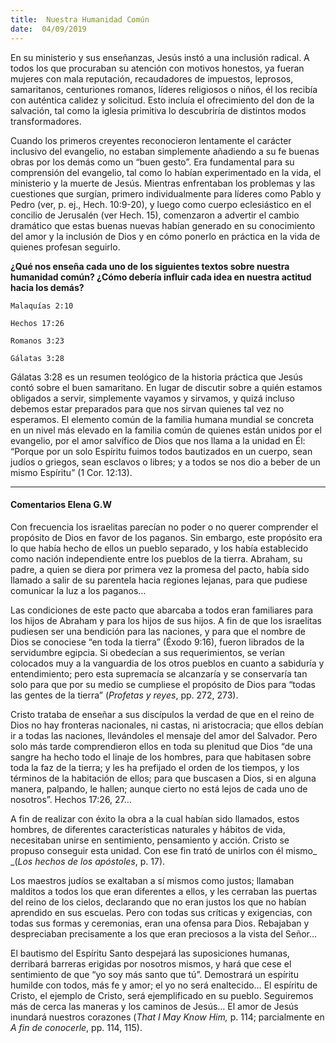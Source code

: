 ```yaml
---
title:  Nuestra Humanidad Común
date:  04/09/2019
---
```


En su ministerio y sus enseñanzas, Jesús instó a una inclusión radical. A todos los que procuraban su atención con motivos honestos, ya fueran mujeres con mala reputación, recaudadores de impuestos, leprosos, samaritanos, centuriones romanos, líderes religiosos o niños, él los recibía con auténtica calidez y solicitud. Esto incluía el ofrecimiento del don de la salvación, tal como la iglesia primitiva lo descubriría de distintos modos transformadores.

Cuando los primeros creyentes reconocieron lentamente el carácter inclusivo del evangelio, no estaban simplemente añadiendo a su fe buenas obras por los demás como un “buen gesto”. Era fundamental para su comprensión del evangelio, tal como lo habían experimentado en la vida, el ministerio y la muerte de Jesús. Mientras enfrentaban los problemas y las cuestiones que surgían, primero individualmente para líderes como Pablo y Pedro (ver, p. ej., Hech. 10:9-20), y luego como cuerpo eclesiástico en el concilio de Jerusalén (ver Hech. 15), comenzaron a advertir el cambio dramático que estas buenas nuevas habían generado en su conocimiento del amor y la inclusión de Dios y en cómo ponerlo en práctica en la vida de quienes profesan seguirlo.

**¿Qué nos enseña cada uno de los siguientes textos sobre nuestra humanidad común? ¿Cómo debería influir cada idea en nuestra actitud hacia los demás?**

`Malaquías 2:10`

`Hechos 17:26`

`Romanos 3:23`

`Gálatas 3:28`

Gálatas 3:28 es un resumen teológico de la historia práctica que Jesús contó sobre el buen samaritano. En lugar de discutir sobre a quién estamos obligados a servir, simplemente vayamos y sirvamos, y quizá incluso debemos estar preparados para que nos sirvan quienes tal vez no esperamos. El elemento común de la familia humana mundial se concreta en un nivel más elevado en la familia común de quienes están unidos por el evangelio, por el amor salvífico de Dios que nos llama a la unidad en Él: “Porque por un solo Espíritu fuimos todos bautizados en un cuerpo, sean judíos o griegos, sean esclavos o libres; y a todos se nos dio a beber de un mismo Espíritu” (1 Cor. 12:13).

---

#### Comentarios Elena G.W

Con frecuencia los israelitas parecían no poder o no querer comprender el propósito de Dios en favor de los paganos. Sin embargo, este propósito era lo que había hecho de ellos un pueblo separado, y los había establecido como nación independiente entre los pueblos de la tierra. Abraham, su padre, a quien se diera por primera vez la promesa del pacto, había sido llamado a salir de su parentela hacia regiones lejanas, para que pudiese comunicar la luz a los paganos…

Las condiciones de este pacto que abarcaba a todos eran familiares para los hijos de Abraham y para los hijos de sus hijos. A fin de que los israelitas pudiesen ser una bendición para las naciones, y para que el nombre de Dios se conociese “en toda la tierra” (Éxodo 9:16), fueron librados de la servidumbre egipcia. Si obedecían a sus requerimientos, se verían colocados muy a la vanguardia de los otros pueblos en cuanto a sabiduría y entendimiento; pero esta supremacía se alcanzaría y se conservaría tan solo para que por su medio se cumpliese el propósito de Dios para “todas las gentes de la tierra” (_Profetas y reyes_, pp. 272, 273).

Cristo trataba de enseñar a sus discípulos la verdad de que en el reino de Dios no hay fronteras nacionales, ni castas, ni aristocracia; que ellos debían ir a todas las naciones, llevándoles el mensaje del amor del Salvador. Pero solo más tarde comprendieron ellos en toda su plenitud que Dios “de una sangre ha hecho todo el linaje de los hombres, para que habitasen sobre toda la faz de la tierra; y les ha prefijado el orden de los tiempos, y los términos de la habitación de ellos; para que buscasen a Dios, si en alguna manera, palpando, le hallen; aunque cierto no está lejos de cada uno de nosotros”. Hechos 17:26, 27…

A fin de realizar con éxito la obra a la cual habían sido llamados, estos hombres, de diferentes características naturales y hábitos de vida, necesitaban unirse en sentimiento, pensamiento y acción. Cristo se propuso conseguir esta unidad. Con ese fin trató de unirlos con él mismo_ _(_Los hechos de los apóstoles_, p. 17).

Los maestros judíos se exaltaban a sí mismos como justos; llamaban malditos a todos los que eran diferentes a ellos, y les cerraban las puertas del reino de los cielos, declarando que no eran justos los que no habían aprendido en sus escuelas. Pero con todas sus críticas y exigencias, con todas sus formas y ceremonias, eran una ofensa para Dios. Rebajaban y despreciaban precisamente a los que eran preciosos a la vista del Señor…

El bautismo del Espíritu Santo despejará las suposiciones humanas, derribará barreras erigidas por nosotros mismos, y hará que cese el sentimiento de que “yo soy más santo que tú”. Demostrará un espíritu humilde con todos, más fe y amor; el yo no será enaltecido… El espíritu de Cristo, el ejemplo de Cristo, será ejemplificado en su pueblo. Seguiremos más de cerca las maneras y los caminos de Jesús… El amor de Jesús inundará nuestros corazones (_That I May Know Him,_ p. 114; parcialmente en _A fin de conocerle_, pp. 114, 115).